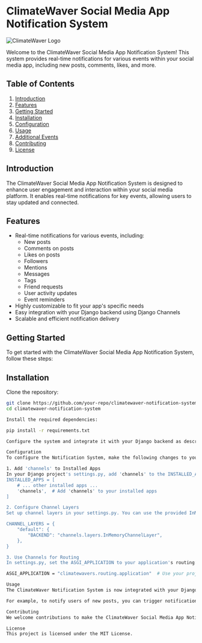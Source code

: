 # ClimateWaver Social Media App Notification System

![ClimateWaver Logo](insert-your-logo-image-link-here)

Welcome to the ClimateWaver Social Media App Notification System! This system provides real-time notifications for various events within your social media app, including new posts, comments, likes, and more.

## Table of Contents

1. [Introduction](#introduction)
2. [Features](#features)
3. [Getting Started](#getting-started)
4. [Installation](#installation)
5. [Configuration](#configuration)
6. [Usage](#usage)
7. [Additional Events](#additional-events)
8. [Contributing](#contributing)
9. [License](#license)

## Introduction

The ClimateWaver Social Media App Notification System is designed to enhance user engagement and interaction within your social media platform. It enables real-time notifications for key events, allowing users to stay updated and connected.

## Features

- Real-time notifications for various events, including:
  - New posts
  - Comments on posts
  - Likes on posts
  - Followers
  - Mentions
  - Messages
  - Tags
  - Friend requests
  - User activity updates
  - Event reminders
- Highly customizable to fit your app's specific needs
- Easy integration with your Django backend using Django Channels
- Scalable and efficient notification delivery

## Getting Started

To get started with the ClimateWaver Social Media App Notification System, follow these steps:

## Installation

Clone the repository:

```bash
git clone https://github.com/your-repo/climatewaver-notification-system.git
cd climatewaver-notification-system

Install the required dependencies:

pip install -r requirements.txt

Configure the system and integrate it with your Django backend as described in the Configuration section.

Configuration
To configure the Notification System, make the following changes to your Django app:

1. Add 'channels' to Installed Apps
In your Django project's settings.py, add 'channels' to the INSTALLED_APPS list:
INSTALLED_APPS = [
    # ... other installed apps ...
    'channels',  # Add 'channels' to your installed apps
]

2. Configure Channel Layers
Set up channel layers in your settings.py. You can use the provided InMemoryChannelLayer for simplicity:

CHANNEL_LAYERS = {
    "default": {
        "BACKEND": "channels.layers.InMemoryChannelLayer",
    },
}

3. Use Channels for Routing
In settings.py, set the ASGI_APPLICATION to your application's routing:

ASGI_APPLICATION = "climatewavers.routing.application"  # Use your project name

Usage
The ClimateWaver Notification System is now integrated with your Django app and ready to use. When specific events occur, you can trigger notifications to inform users in real-time.

For example, to notify users of new posts, you can trigger notifications when a new post is created. This can be done in your views or models where the relevant events take place.

Contributing
We welcome contributions to make the ClimateWaver Social Media App Notification System even better. If you have ideas or improvements, feel free to submit pull requests.

License
This project is licensed under the MIT License.
